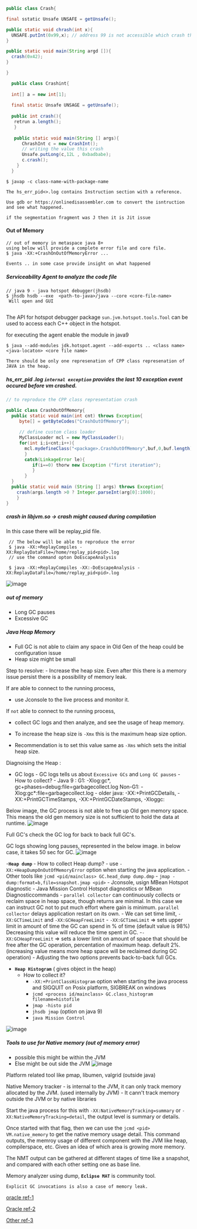 
```java
public class Crash{

final sstatic Unsafe UNSAFE = getUnsafe();

public static void chrash(int x){
  UNSAFE.putInt(0x99,x); // address 99 is not accessible which crash the program
}

public static void main(String argd []){
  crash(0x42);
}

}

```

```java
  public class Crashint{
  
  int[] a = new int[1];
  
  final static Unsafe UNSAGE = getUnsafe();
  
  public int crash(){
   retrun a.length();
   }
   
   public static void main(String [] args){
      ChrashInt c = new CrashInt();
      // writing the value this crash 
      Unsafe.putLong(c,12L , 0xbadbabe);
      c.crash();
    }
  }
```
`
$ javap -c class-name-with-package-name
`

```
The hs_err_pid<>.log contains Instruction section with a reference.

Use gdb or https://onlinedisassembler.com to convert the isntruction and see what happened.

if the segmentation fragment was J then it is Jit issue 
```
#### Out of Memory 

```
// out of memory in metaspace java 8+
using below will provide a complete error file and core file.
$ java -XX:+CrashOnOutOfMemoryError ...

Events .. in some case provide insight on what happened
```

##### Serviceability Agent to analyze the code file
```
// java 9 - java hotspot debugger(jhsdb)
$ jhsdb hsdb --exe  <path-to-java>/java --core <core-file-name>
 Will open and GUI
 
```
The API for hotspot debugger package `sun.jvm.hotspot.tools.Tool` can be used to access each C++ object in the hotspot.

for executing the agent enable the module in java9
```
$ java --add-modules jdk.hotspot.agent --add-exports .. <class name> <java-locaton> <core file name>

There should be only one represenation of CPP class represenation of JAVA in the heap.
```


##### hs_err_pid .log `internal exception` provides the last 10 exception event occured before vm crashed.

```java
// to reproduce the CPP class representation crash

public class CrashOutOfMemory{
  public static void main(int cnt) throws Exception{
     byte[] = getByteCodes("CrashOutOfMemory");
     
     // define custom class loader
     MyClassLoader mcl = new MyClassLoader();
     for(int i;i<cnt;i++){
       mcl.mydefineClass("<package>.CrashOutOfMemory",buf,0,buf.length);
       }
       catch(LinkageError le){
          if(i==0) thorw new Exception ("first iteration");
          }
       }
  }
  public static void main (String [] args) throws Exception{
    crash(args.length >0 ? Integer.parseInt(arg[0]:1000);
    }
}
```
##### crash in libjvm.so -> crash might caused during compilation
In this case there will be replay_pid file.
```
 // The below will be able to reproduce the error
 $ java -XX:+ReplayCompiles -XX:ReplayDataFile=/home/replay_pid<pid>.log
 // use the command opton DoEscapeAnalysis
 
 $ java -XX:+ReplayCompiles -XX:-DoEscapeAnalysis -XX:ReplayDataFile=/home/replay_pid<pid>.log

```

![image](https://user-images.githubusercontent.com/6425536/82088091-fc9ae000-96a5-11ea-96a9-6fd0bfc8a3dc.png)


##### out of memory

  - Long GC pauses
  - Excessive GC 
  
##### Java Heap Memory
   - Full GC is not able to claim any space in Old Gen of the heap could be configuration issue
   - Heap size might be small
   
 Step to resolve:
    - Increase the heap size.
    Even after this there is a memory issue persist there is a possibility of memory leak.

If are able to connect to the running process, 
  - use Jconsole to the live process and monitor it. 

If `not` able to connect to the running process,
   - collect GC logs and then analyze, and see the usage of heap memory. 
   
   - To increase the heap size is `-Xmx` this is the maximum heap size option.
   - Recommendation is to set this value same as `-Xms` which sets the initial heap size.
   
Diagnoising the Heap :
   - GC logs
         - GC logs tells us about `Excessive GCs` and `Long GC pauses`
         - How to collect?
              - Java 9 :  G1: -Xlog:gc*, gc+phases=debug:file=garbagecollect.log
                          Non-G1: -Xlog:gc*:file=garbagecollect.log
              - older java:  -XX:+PrintGCDetails, -XX:+PrintGCTimeStamps, -XX:+PrintGCDateStamps, -Xloggc:<garbagecollect log file name>
   
   Below image, the GC process is not able to free up Old gen memory space. This means the old gen memory size is not sufficient to hold the data at runtime.
  ![image](https://user-images.githubusercontent.com/6425536/82109410-6fc64580-96ea-11ea-965e-5c1e5486e02e.png)

   Full GC's check the GC log for back to back full GC's.
   
   GC logs showing long pauses, represented in the below image. in below case, it takes 50 sec for GC.
   ![image](https://user-images.githubusercontent.com/6425536/82109470-f4b15f00-96ea-11ea-8080-5ddf9723667a.png)
  
   -__`Heap dump`__
        - How to collect Heap dump?
           - use `-XX:+HeapDumpOnOutOfMemoryError` option when starting the java application.
           - Other tools like `jcmd <pid/mainclass> GC.head_dump dump.dmp`
           - `jmap -dump:format=b,file=snapshot.jmap <pid>`
           - Jconsole, usign MBean Hotspot diagnostic
           - Java Mission Control Hotspot diagnostics or MBean Diagnosticcommands
        - `parallel collector` can continuously collects or reclaim space in heap space, though returns are minimal. In this case we can instruct GC not to put much effort where gain is minimum. `parallel collector` delays application restart on its own.
            - We can set time limit, `-XX:GCTimeLimit` and `-XX:GCHeapFreeLimit`
            - `-XX:GCTimeLimit` => sets upper limit in amount of time the GC can spend in % of time (default value is 98%) Decreasing this value will reduce the time spent in GC.
              -`-XX:GCHeapFreeLimit` => sets a lower limit on amount of space that should be free after the GC operation, percentation of maximum heap. default 2%.  (increasing value means more heap space will be reclaimed during GC operation)
              - Adjusting the two options prevents back-to-back full GCs.
              
   - __`Heap Histogram`__ ( gives object in the heap)
       - How to collect it?
           - `-XX:+PrintClassHistogram` option when starting the java process and SIGQUIT on Posix platform, SIGBREAK on windows 
           - `jcmd <process id/mainclass> GC.class_histogram  filename=histofile`
           - `jmap -histo pid`
           - `jhsdb jmap` (option on java 9)
           - `java Mission Control`
  
![image](https://user-images.githubusercontent.com/6425536/82108797-2247d980-96e6-11ea-9218-24f0cbd70898.png)

##### Tools to use for Native memory (out of memory error)
  - possible this might be within the JVM
  - Else might be out side the JVM
![image](https://user-images.githubusercontent.com/6425536/82108848-866a9d80-96e6-11ea-9753-7226b61a1657.png)

Platform related tool like pmap, libumen, valgrid (outside java)

Native Memory tracker 
    - is internal to the JVM, it can only track memory allocated by the JVM. (used internally by JVM)
    - It cann't track memory outside the JVM or by native libraries
    
   Start the java process for this with `-XX:NativeMemoryTracking=summary` or `-XX:NativeMemoryTracking=detail`, the output level is summary or details.
   
   Once started with that flag, then we can use the `jcmd <pid> VM.native_memory` to get the native memory usage detail.
   This command outputs, the memroy usage of different component with the JVM like heap, compilerspace, etc. Gives an idea of which area is growing more memory.
   
   The NMT output can be gathered at different stages of time like a snapshot, and compared with each other setting one as base line.
   
   Memory analyzer using dump, __`Eclipse MAT`__ is community tool.
   
   `Explicit GC invocations is also a case of memory leak.`
   
   
   
   
   
    
    


[oracle ref-1](https://www.oracle.com/technetwork/java/javase/felog-138657.html)

[Oracle ref-2](https://docs.oracle.com/cd/E13150_01/jrockit_jvm/jrockit/geninfo/diagnos/dumpfile.html)

[Other ref-3](http://fahdshariff.blogspot.com/2012/08/analysing-java-core-dump.html)


